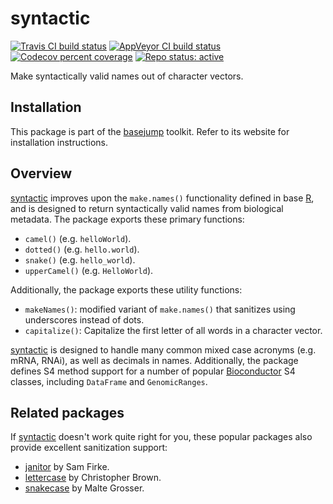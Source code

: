 # syntactic

[![Travis CI build status](https://travis-ci.com/steinbaugh/syntactic.svg?branch=master)](https://travis-ci.com/steinbaugh/syntactic)
[![AppVeyor CI build status](https://ci.appveyor.com/api/projects/status/9alj3hqmvfha9a02/branch/master?svg=true)](https://ci.appveyor.com/project/mjsteinbaugh/syntactic/branch/master)
[![Codecov percent coverage](https://codecov.io/gh/steinbaugh/syntactic/branch/master/graph/badge.svg)](https://codecov.io/gh/steinbaugh/syntactic)
[![Repo status: active](https://www.repostatus.org/badges/latest/active.svg)](https://www.repostatus.org/#active)

Make syntactically valid names out of character vectors.

## Installation

This package is part of the [basejump][] toolkit. Refer to its website for installation instructions.

## Overview

[syntactic][] improves upon the `make.names()` functionality defined in base [R][], and is designed to return syntactically valid names from biological metadata. The package exports these primary functions:

- `camel()` (e.g. `helloWorld`).
- `dotted()` (e.g. `hello.world`).
- `snake()` (e.g. `hello_world`).
- `upperCamel()` (e.g. `HelloWorld`).

Additionally, the package exports these utility functions:

- `makeNames()`: modified variant of `make.names()` that sanitizes using underscores instead of dots.
- `capitalize()`: Capitalize the first letter of all words in a character vector.

[syntactic][] is designed to handle many common mixed case acronyms (e.g. mRNA, RNAi), as well as decimals in names. Additionally, the package defines S4 method support for a number of popular [Bioconductor][] S4 classes, including `DataFrame` and `GenomicRanges`.

## Related packages

If [syntactic][] doesn't work quite right for you, these popular packages also provide excellent sanitization support:

- [janitor][] by Sam Firke.
- [lettercase][] by Christopher Brown.
- [snakecase][] by Malte Grosser.

[basejump]: https://steinbaugh.com/basejump/
[Bioconductor]: https://bioconductor.org/
[janitor]: https://cran.r-project.org/package=janitor
[lettercase]: https://cran.r-project.org/package=lettercase
[R]: https://www.r-project.org/
[snakecase]: https://cran.r-project.org/package=snakecase
[syntactic]: https://steinbaugh.com/syntactic/
